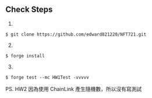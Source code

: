## Check Steps

1.

```shell
$ git clone https://github.com/edward821220/NFT721.git
```

2.

```shell
$ forge install
```

3.

```shell
$ forge test --mc HW1Test -vvvvv
```

PS. HW2 因為使用 ChainLink 產生隨機數，所以沒有寫測試
